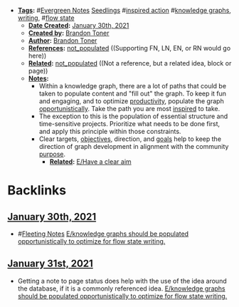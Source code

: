 - **[Tags](<../Tags.md>):** #[Evergreen Notes](<../Evergreen Notes.md>) [Seedlings](<../Seedlings.md>) #[inspired action](<../inspired action.md>) #[knowledge graphs](<../knowledge graphs.md>), [writing](<../writing.md>), #[flow state](<../flow state.md>)
    - **[Date Created](<../Date Created.md>):** [January 30th, 2021](<../January 30th, 2021.md>) 
    - **[Created by](<../Created by.md>):** [Brandon Toner](<../Brandon Toner.md>)
    - **[Author](<../Author.md>):**  [Brandon Toner](<../Brandon Toner.md>)
    - **[References](<../References.md>):** [not_populated](<../not_populated.md>) ((Supporting FN, LN, EN, or RN would go here))
    - **[Related](<../Related.md>):** [not_populated](<../not_populated.md>) ((Not a reference, but a related idea, block or page))
    - **[Notes](<../Notes.md>):** 
        - Within a knowledge graph, there are a lot of paths that could be taken to populate content and "fill out" the graph. To keep it fun and engaging, and to optimize [productivity](<../productivity.md>), populate the graph [opportunistically](<../opportunistically.md>). Take the path you are most [inspired](<../inspired.md>) to take.
        - The exception to this is the population of essential structure and time-sensitive projects. Prioritize what needs to be done first, and apply this principle within those constraints. 
        - Clear targets, [objectives](<../objectives.md>), direction, and [goals](<../goals.md>) help to keep the direction of graph development in alignment with the community [purpose](<../purpose.md>).
            - **[Related](<../Related.md>):** [E/Have a clear aim](<../E/Have a clear aim.md>)

# Backlinks
## [January 30th, 2021](<January 30th, 2021.md>)
- #[Fleeting Notes](<../Fleeting Notes.md>) [E/knowledge graphs should be populated opportunistically to optimize for flow state writing.](<../E/knowledge graphs should be populated opportunistically to optimize for flow state writing..md>)

## [January 31st, 2021](<January 31st, 2021.md>)
- Getting a note to page status does help with the use of the idea around the database, if it is a commonly referenced idea. [E/knowledge graphs should be populated opportunistically to optimize for flow state writing.](<../E/knowledge graphs should be populated opportunistically to optimize for flow state writing..md>)


